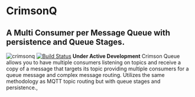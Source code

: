 
# CrimsonQ
## A Multi Consumer per Message Queue with persistence and Queue Stages.
![crimsonq](https://github.com/ywadi/crimsonq/raw/main/assets/logo.png)
[![Build Status](https://travis-ci.org/joemccann/dillinger.svg?branch=master)](https://travis-ci.org/joemccann/dillinger)
 __Under Active Development__
Crimson Queue allows you to have multiple consumers listening on topics and receive a copy of a message that targets its topic providing multiple consumers for a queue message and complex message routing. Utilizes the same methodology as MQTT topic routing but with queue stages and persistence.,
